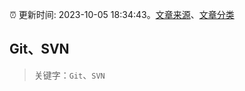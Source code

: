 :alarm_clock: 更新时间: 2023-10-05 18:34:43。[文章来源](/README.md)、[文章分类](/TAGS.md)

## Git、SVN


> 关键字：`Git`、`SVN`



